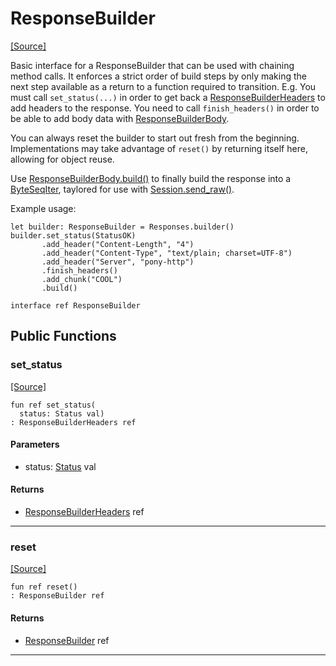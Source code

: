 # ResponseBuilder
<span class="source-link">[[Source]](src/http_server/response.md#L28)</span>

Basic interface for a ResponseBuilder that can be used with chaining method calls.
It enforces a strict order of build steps by only making the next step available
as a return to a function required to transition. E.g. You must call `set_status(...)`
in order to get back a [ResponseBuilderHeaders](http-ResponseBuilderHeaders.md) to add
headers to the response. You need to call `finish_headers()` in order to
be able to add body data with [ResponseBuilderBody](http-ResponseBuilderBody.md).

You can always reset the builder to start out fresh from the beginning.
Implementations may take advantage of `reset()` by returning itself here,
allowing for object reuse.

Use [ResponseBuilderBody.build()](http-ResponseBuilderBody.md#build) to finally build the
response into a [ByteSeqIter](builtin-ByteSeqIter.md),
taylored for use with [Session.send_raw()](http-Session.md#send_raw).

Example usage:

```pony
let builder: ResponseBuilder = Responses.builder()
builder.set_status(StatusOK)
       .add_header("Content-Length", "4")
       .add_header("Content-Type", "text/plain; charset=UTF-8")
       .add_header("Server", "pony-http")
       .finish_headers()
       .add_chunk("COOL")
       .build()
```


```pony
interface ref ResponseBuilder
```

## Public Functions

### set_status
<span class="source-link">[[Source]](src/http_server/response.md#L58)</span>


```pony
fun ref set_status(
  status: Status val)
: ResponseBuilderHeaders ref
```
#### Parameters

*   status: [Status](http_server-Status.md) val

#### Returns

* [ResponseBuilderHeaders](http_server-ResponseBuilderHeaders.md) ref

---

### reset
<span class="source-link">[[Source]](src/http_server/response.md#L59)</span>


```pony
fun ref reset()
: ResponseBuilder ref
```

#### Returns

* [ResponseBuilder](http_server-ResponseBuilder.md) ref

---

